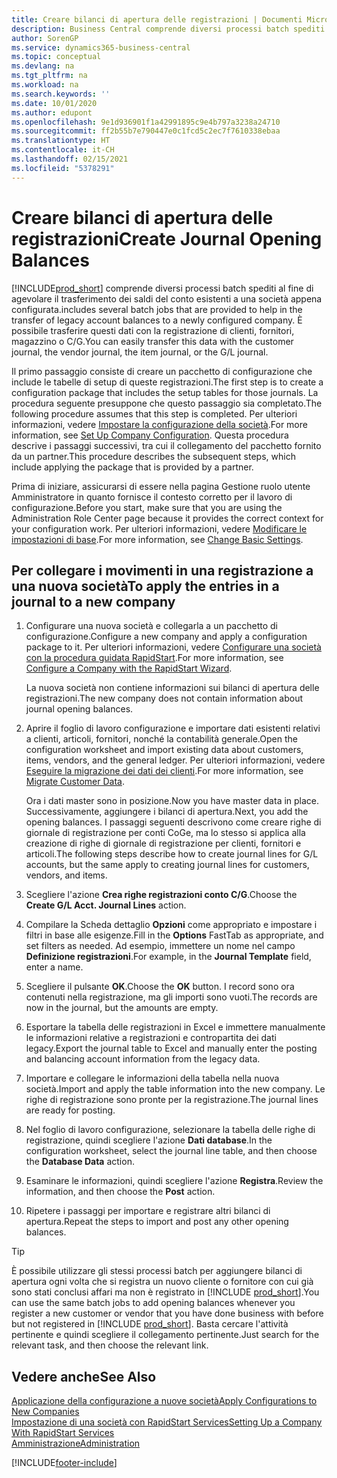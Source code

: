 ```yaml
---
title: Creare bilanci di apertura delle registrazioni | Documenti Microsoft
description: Business Central comprende diversi processi batch spediti al fine di agevolare il trasferimento dei saldi del conto esistenti a una società appena configurata. È possibile trasferire facilmente questi dati con le registrazioni.
author: SorenGP
ms.service: dynamics365-business-central
ms.topic: conceptual
ms.devlang: na
ms.tgt_pltfrm: na
ms.workload: na
ms.search.keywords: ''
ms.date: 10/01/2020
ms.author: edupont
ms.openlocfilehash: 9e1d936901f1a42991895c9e4b797a3238a24710
ms.sourcegitcommit: ff2b55b7e790447e0c1fcd5c2ec7f7610338ebaa
ms.translationtype: HT
ms.contentlocale: it-CH
ms.lasthandoff: 02/15/2021
ms.locfileid: "5378291"
---
```

# <a name="create-journal-opening-balances"></a><span data-ttu-id="71aa7-104">Creare bilanci di apertura delle registrazioni</span><span class="sxs-lookup"><span data-stu-id="71aa7-104">Create Journal Opening Balances</span></span>

[!INCLUDE[prod_short](includes/prod_short.md)] <span data-ttu-id="71aa7-105">comprende diversi processi batch spediti al fine di agevolare il trasferimento dei saldi del conto esistenti a una società appena configurata.</span><span class="sxs-lookup"><span data-stu-id="71aa7-105">includes several batch jobs that are provided to help in the transfer of legacy account balances to a newly configured company.</span></span> <span data-ttu-id="71aa7-106">È possibile trasferire questi dati con la registrazione di clienti, fornitori, magazzino o C/G.</span><span class="sxs-lookup"><span data-stu-id="71aa7-106">You can easily transfer this data with the customer journal, the vendor journal, the item journal, or the G/L journal.</span></span>

<span data-ttu-id="71aa7-107">Il primo passaggio consiste di creare un pacchetto di configurazione che include le tabelle di setup di queste registrazioni.</span><span class="sxs-lookup"><span data-stu-id="71aa7-107">The first step is to create a configuration package that includes the setup tables for those journals.</span></span> <span data-ttu-id="71aa7-108">La procedura seguente presuppone che questo passaggio sia completato.</span><span class="sxs-lookup"><span data-stu-id="71aa7-108">The following procedure assumes that this step is completed.</span></span> <span data-ttu-id="71aa7-109">Per ulteriori informazioni, vedere [Impostare la configurazione della società](admin-set-up-company-configuration.md).</span><span class="sxs-lookup"><span data-stu-id="71aa7-109">For more information, see [Set Up Company Configuration](admin-set-up-company-configuration.md).</span></span> <span data-ttu-id="71aa7-110">Questa procedura descrive i passaggi successivi, tra cui il collegamento del pacchetto fornito da un partner.</span><span class="sxs-lookup"><span data-stu-id="71aa7-110">This procedure describes the subsequent steps, which include applying the package that is provided by a partner.</span></span>  

<span data-ttu-id="71aa7-111">Prima di iniziare, assicurarsi di essere nella pagina Gestione ruolo utente Amministratore in quanto fornisce il contesto corretto per il lavoro di configurazione.</span><span class="sxs-lookup"><span data-stu-id="71aa7-111">Before you start, make sure that you are using the Administration Role Center page because it provides the correct context for your configuration work.</span></span> <span data-ttu-id="71aa7-112">Per ulteriori informazioni, vedere [Modificare le impostazioni di base](ui-change-basic-settings.md).</span><span class="sxs-lookup"><span data-stu-id="71aa7-112">For more information, see [Change Basic Settings](ui-change-basic-settings.md).</span></span>

## <a name="to-apply-the-entries-in-a-journal-to-a-new-company"></a><span data-ttu-id="71aa7-113">Per collegare i movimenti in una registrazione a una nuova società</span><span class="sxs-lookup"><span data-stu-id="71aa7-113">To apply the entries in a journal to a new company</span></span>

1. <span data-ttu-id="71aa7-114">Configurare una nuova società e collegarla a un pacchetto di configurazione.</span><span class="sxs-lookup"><span data-stu-id="71aa7-114">Configure a new company and apply a configuration package to it.</span></span> <span data-ttu-id="71aa7-115">Per ulteriori informazioni, vedere [Configurare una società con la procedura guidata RapidStart](admin-how-to-configure-a-company-with-the-rapidstart-wizard.md).</span><span class="sxs-lookup"><span data-stu-id="71aa7-115">For more information, see [Configure a Company with the RapidStart Wizard](admin-how-to-configure-a-company-with-the-rapidstart-wizard.md).</span></span>  

    <span data-ttu-id="71aa7-116">La nuova società non contiene informazioni sui bilanci di apertura delle registrazioni.</span><span class="sxs-lookup"><span data-stu-id="71aa7-116">The new company does not contain information about journal opening balances.</span></span>  

2. <span data-ttu-id="71aa7-117">Aprire il foglio di lavoro configurazione e importare dati esistenti relativi a clienti, articoli, fornitori, nonché la contabilità generale.</span><span class="sxs-lookup"><span data-stu-id="71aa7-117">Open the configuration worksheet and import existing data about customers, items, vendors, and the general ledger.</span></span> <span data-ttu-id="71aa7-118">Per ulteriori informazioni, vedere [Eseguire la migrazione dei dati dei clienti](admin-migrate-customer-data.md).</span><span class="sxs-lookup"><span data-stu-id="71aa7-118">For more information, see [Migrate Customer Data](admin-migrate-customer-data.md).</span></span>  

    <span data-ttu-id="71aa7-119">Ora i dati master sono in posizione.</span><span class="sxs-lookup"><span data-stu-id="71aa7-119">Now you have master data in place.</span></span> <span data-ttu-id="71aa7-120">Successivamente, aggiungere i bilanci di apertura.</span><span class="sxs-lookup"><span data-stu-id="71aa7-120">Next, you add the opening balances.</span></span> <span data-ttu-id="71aa7-121">I passaggi seguenti descrivono come creare righe di giornale di registrazione per conti CoGe, ma lo stesso si applica alla creazione di righe di giornale di registrazione per clienti, fornitori e articoli.</span><span class="sxs-lookup"><span data-stu-id="71aa7-121">The following steps describe how to create journal lines for G/L accounts, but the same apply to creating journal lines for customers, vendors, and items.</span></span>  
3. <span data-ttu-id="71aa7-122">Scegliere l'azione **Crea righe registrazioni conto C/G**.</span><span class="sxs-lookup"><span data-stu-id="71aa7-122">Choose the **Create G/L Acct. Journal Lines** action.</span></span>  
4. <span data-ttu-id="71aa7-123">Compilare la Scheda dettaglio **Opzioni** come appropriato e impostare i filtri in base alle esigenze.</span><span class="sxs-lookup"><span data-stu-id="71aa7-123">Fill in the **Options** FastTab as appropriate, and set filters as needed.</span></span> <span data-ttu-id="71aa7-124">Ad esempio, immettere un nome nel campo **Definizione registrazioni**.</span><span class="sxs-lookup"><span data-stu-id="71aa7-124">For example, in the **Journal Template** field, enter a name.</span></span>  
5. <span data-ttu-id="71aa7-125">Scegliere il pulsante **OK**.</span><span class="sxs-lookup"><span data-stu-id="71aa7-125">Choose the **OK** button.</span></span> <span data-ttu-id="71aa7-126">I record sono ora contenuti nella registrazione, ma gli importi sono vuoti.</span><span class="sxs-lookup"><span data-stu-id="71aa7-126">The records are now in the journal, but the amounts are empty.</span></span>  
6. <span data-ttu-id="71aa7-127">Esportare la tabella delle registrazioni in Excel e immettere manualmente le informazioni relative a registrazioni e contropartita dei dati legacy.</span><span class="sxs-lookup"><span data-stu-id="71aa7-127">Export the journal table to Excel and manually enter the posting and balancing account information from the legacy data.</span></span>
7. <span data-ttu-id="71aa7-128">Importare e collegare le informazioni della tabella nella nuova società.</span><span class="sxs-lookup"><span data-stu-id="71aa7-128">Import and apply the table information into the new company.</span></span> <span data-ttu-id="71aa7-129">Le righe di registrazione sono pronte per la registrazione.</span><span class="sxs-lookup"><span data-stu-id="71aa7-129">The journal lines are ready for posting.</span></span>  
8. <span data-ttu-id="71aa7-130">Nel foglio di lavoro configurazione, selezionare la tabella delle righe di registrazione, quindi scegliere l'azione **Dati database**.</span><span class="sxs-lookup"><span data-stu-id="71aa7-130">In the configuration worksheet, select the journal line table, and then choose the **Database Data** action.</span></span>  
9. <span data-ttu-id="71aa7-131">Esaminare le informazioni, quindi scegliere l'azione **Registra**.</span><span class="sxs-lookup"><span data-stu-id="71aa7-131">Review the information, and then choose the **Post** action.</span></span>  
10. <span data-ttu-id="71aa7-132">Ripetere i passaggi per importare e registrare altri bilanci di apertura.</span><span class="sxs-lookup"><span data-stu-id="71aa7-132">Repeat the steps to import and post any other opening balances.</span></span>  

> [!TIP]
> <span data-ttu-id="71aa7-133">È possibile utilizzare gli stessi processi batch per aggiungere bilanci di apertura ogni volta che si registra un nuovo cliente o fornitore con cui già sono stati conclusi affari ma non è registrato in [!INCLUDE [prod_short](includes/prod_short.md)].</span><span class="sxs-lookup"><span data-stu-id="71aa7-133">You can use the same batch jobs to add opening balances whenever you register a new customer or vendor that you have done business with before but not registered in [!INCLUDE [prod_short](includes/prod_short.md)].</span></span> <span data-ttu-id="71aa7-134">Basta cercare l'attività pertinente e quindi scegliere il collegamento pertinente.</span><span class="sxs-lookup"><span data-stu-id="71aa7-134">Just search for the relevant task, and then choose the relevant link.</span></span>

## <a name="see-also"></a><span data-ttu-id="71aa7-135">Vedere anche</span><span class="sxs-lookup"><span data-stu-id="71aa7-135">See Also</span></span>

[<span data-ttu-id="71aa7-136">Applicazione della configurazione a nuove società</span><span class="sxs-lookup"><span data-stu-id="71aa7-136">Apply Configurations to New Companies</span></span>](admin-apply-configuration-to-new-companies.md)  
[<span data-ttu-id="71aa7-137">Impostazione di una società con RapidStart Services</span><span class="sxs-lookup"><span data-stu-id="71aa7-137">Setting Up a Company With RapidStart Services</span></span>](admin-set-up-a-company-with-rapidstart.md)  
[<span data-ttu-id="71aa7-138">Amministrazione</span><span class="sxs-lookup"><span data-stu-id="71aa7-138">Administration</span></span>](admin-setup-and-administration.md)  


[!INCLUDE[footer-include](includes/footer-banner.md)]